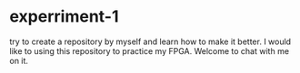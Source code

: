 # experriment-1
try to create a repository by myself and learn how to make it  better.
I would like to using this repository to practice my FPGA.
Welcome to chat with me on it.
